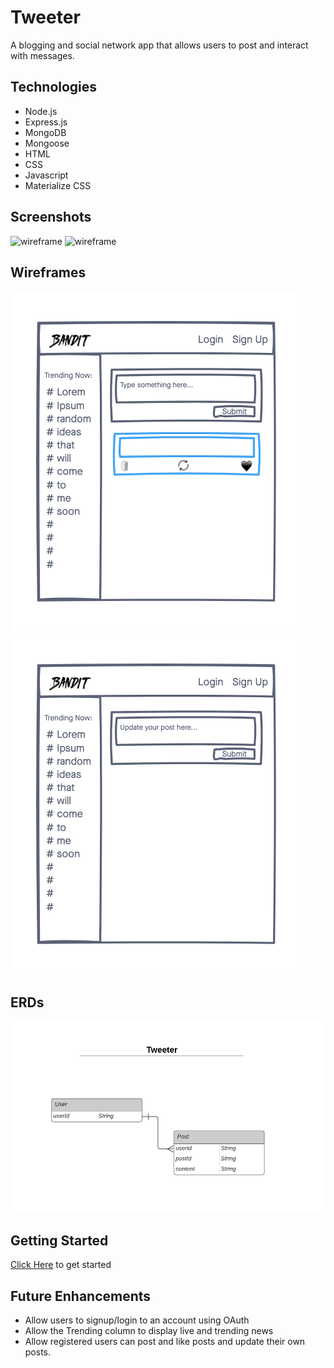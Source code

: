 # Tweeter

A blogging and social network app that allows users to post and interact with messages.

## Technologies
- Node.js
- Express.js
- MongoDB
- Mongoose
- HTML
- CSS
- Javascript
- Materialize CSS

## Screenshots
![wireframe](./imgs/screenshot-1.png)
![wireframe](./imgs/screenshot-2.png)

## Wireframes
![wireframe](./public/imgs/Project-Bandit-wireframe.png)
![wireframe](./public/imgs/Project-Bandit-wireframe-2.png)

## ERDs
![wireframe](./public/imgs/Tweeter-ERD.png)

## Getting Started
[Click Here](tweeter-alita.herokuapp.com) to get started

## Future Enhancements
- Allow users to signup/login to an account using OAuth
- Allow the Trending column to display live and trending news
- Allow registered users can post and like posts and update their own posts.
